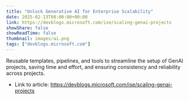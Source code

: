```yaml
---
title: "Unlock Generative AI for Enterprise Scalability"
date: 2025-02-13T08:00:00+00:00
link: https://devblogs.microsoft.com/ise/scaling-genai-projects
showShare: false
showReadTime: false
thumbnail: images/ai.png
tags: ["devblogs.microsoft.com"]
---
```

Reusable templates, pipelines, and tools to streamline the setup of GenAI projects, saving time and effort, and ensuring consistency and reliability across projects.

- Link to article: https://devblogs.microsoft.com/ise/scaling-genai-projects